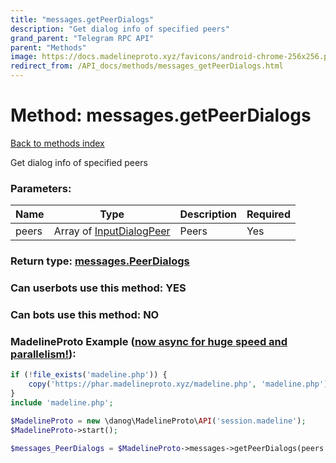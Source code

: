 ```yaml
---
title: "messages.getPeerDialogs"
description: "Get dialog info of specified peers"
grand_parent: "Telegram RPC API"
parent: "Methods"
image: https://docs.madelineproto.xyz/favicons/android-chrome-256x256.png
redirect_from: /API_docs/methods/messages_getPeerDialogs.html
---
```

# Method: messages.getPeerDialogs
[Back to methods index](index.html)



Get dialog info of specified peers

### Parameters:

| Name     |    Type       | Description | Required |
|----------|---------------|-------------|----------|
|peers|Array of [InputDialogPeer](/API_docs/types/InputDialogPeer.html) | Peers | Yes|


### Return type: [messages.PeerDialogs](/API_docs/types/messages.PeerDialogs.html)

### Can userbots use this method: **YES**

### Can bots use this method: **NO**


### MadelineProto Example ([now async for huge speed and parallelism!](https://docs.madelineproto.xyz/docs/ASYNC.html)):


```php
if (!file_exists('madeline.php')) {
    copy('https://phar.madelineproto.xyz/madeline.php', 'madeline.php');
}
include 'madeline.php';

$MadelineProto = new \danog\MadelineProto\API('session.madeline');
$MadelineProto->start();

$messages_PeerDialogs = $MadelineProto->messages->getPeerDialogs(peers: [$InputDialogPeer, $InputDialogPeer], );
```

